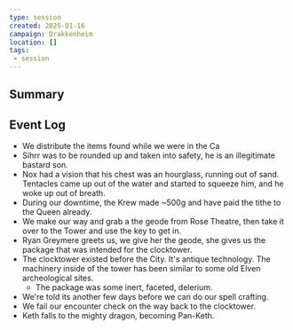 ```yaml
---
type: session
created: 2025-01-16
campaign: Drakkenheim
location: []
tags:
 - session
---
```



## Summary

## Event Log

- We distribute the items found while we were in the Ca
- Sihrr was to be rounded up and taken into safety, he is an illegitimate bastard son.
- Nox had a vision that his chest was an hourglass, running out of sand. Tentacles came up out of the water and started to squeeze him, and he woke up out of breath.
- During our downtime, the Krew made ~500g and have paid the tithe to the Queen already.
- We make our way and grab a the geode from Rose Theatre, then take it over to the Tower and use the key to get in.
- Ryan Greymere greets us, we give her the geode, she gives us the package that was intended for the clocktower.
- The clocktower existed before the City. It's antique technology. The machinery inside of the tower has been similar to some old Elven archeological sites.
	- The package was some inert, faceted, delerium.
- We're told its another few days before we can do our spell crafting.
- We fail our encounter check on the way back to the clocktower.
- Keth falls to the mighty dragon, becoming Pan-Keth.


